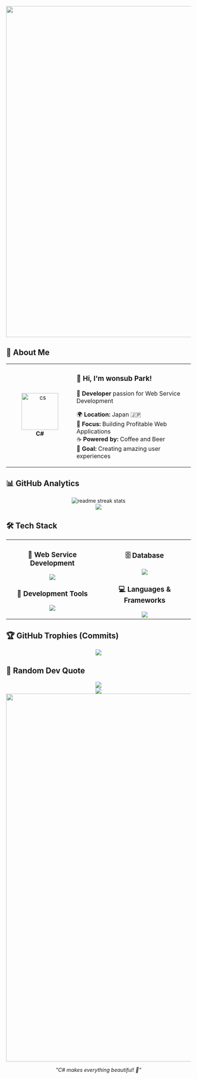 <div align="center">
  <img src="https://user-images.githubusercontent.com/74038190/212284100-561aa473-3905-4a80-b561-0d28506553ee.gif" width="900">
</div>

## 🌟 **About Me**

<div align="center">

<table>
<tr>
<td width="200" align="center">
<img src="https://skillicons.dev/icons?i=cs" width="100" height="100" alt="cs" />
<br><strong>C#</strong>
</td>
<td width="400" align="left">

### 👋 **Hi, I'm wonsub Park!**
🚀 **Developer** passion for Web Service Development  

🌍 **Location:** Japan 🇯🇵  
💼 **Focus:** Building Profitable Web Applications  
☕ **Powered by:** Coffee and Beer  
🎯 **Goal:** Creating amazing user experiences  

</td>
</tr>
</table>

</div>

## 📊 **GitHub Analytics**

<div align="center">
  <img src="https://github-readme-streak-stats.herokuapp.com/?user=user&theme=transparent&border_radius=10&starting_year=2020" alt="readme streak stats" />
</div>

<div align="center">
  <img src="https://github-readme-activity-graph.vercel.app/graph?username=user&custom_title=User's%20GitHub%20Activity%20Graph&bg_color=0d1117&color=58a6ff&line=58a6ff&point=58a6ff&area=true&hide_border=true" />
</div>

## 🛠️ **Tech Stack**

<table align="center">
<tr>
<td width="50%" align="center" valign="top">

### 📱  **Web Service Development**
<img src="https://skillicons.dev/icons?i=cs,py" />

### 🔧  **Development Tools**
<img src="https://skillicons.dev/icons?i=visualstudio,vscode,git,github,docker" />

</td>
<td width="50%" align="center" valign="top">

### 🗄️  **Database**
<img src="https://skillicons.dev/icons?i=mysql,postgresql,sqlite,elasticsearch" />

### 💻  **Languages & Frameworks**
<img src="https://skillicons.dev/icons?i=dotnet,js,html,css,bootstrap" />

</td>
</tr>
</table>

## 🏆 **GitHub Trophies (Commits)**

<div align="center">
  <img src="https://github-profile-trophy.vercel.app/?username=user&theme=transparent&no-frame=true&no-bg=false&margin-w=4&column=7&rank=SECRET,SSS,SS,S,AAA,AA,A,B,C&title=Commit,Commits" />
</div>

## 💭 **Random Dev Quote**

<div align="center">
  <img src="https://quotes-github-readme.vercel.app/api?type=horizontal&theme=transparent" />
</div>

<div align="center">
  <img src="https://capsule-render.vercel.app/api?type=waving&color=gradient&customColorList=0,2,2,5,30&height=120&section=footer&animation=twinkling" />
</div>

<div align="center">
  <img src="https://user-images.githubusercontent.com/74038190/212284115-f47cd8ff-2ffb-4b04-b5bf-4d1c14c0247f.gif" width="1000">
 
  *"C# makes everything beautiful! 🦋"*
</div>
